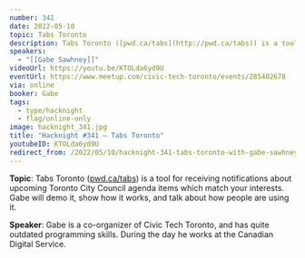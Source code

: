 ```yaml
---
number: 341
date: 2022-05-10
topic: Tabs Toronto
description: Tabs Toronto ([pwd.ca/tabs](http://pwd.ca/tabs)) is a tool for receiving notifications about upcoming Toronto City Council agenda items which match your interests. Gabe will demo it, show how it works, and talk about how people are using it.
speakers:
  - "[[Gabe Sawhney]]"
videoUrl: https://youtu.be/KTOLda6yd9U
eventUrl: https://www.meetup.com/civic-tech-toronto/events/285402678
via: online
booker: Gabe
tags:
  - type/hacknight
  - flag/online-only
image: hacknight_341.jpg
title: "Hacknight #341 – Tabs Toronto"
youtubeID: KTOLda6yd9U
redirect_from: /2022/05/10/hacknight-341-tabs-toronto-with-gabe-sawhney/
---
```

**Topic**:
Tabs Toronto ([pwd.ca/tabs](http://pwd.ca/tabs)) is a tool for receiving notifications about upcoming Toronto City Council agenda items which match your interests. Gabe will demo it, show how it works, and talk about how people are using it.

**Speaker**:
Gabe is a co-organizer of Civic Tech Toronto, and has quite outdated programming skills. During the day he works at the Canadian Digital Service.
